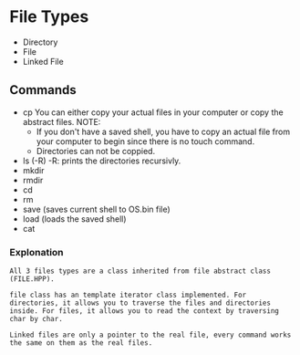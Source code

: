 # File Types

- Directory
- File
- Linked File

## Commands

- cp
  You can either copy your actual files in your computer or copy the abstract files.
  NOTE:
  - If you don't have a saved shell, you have to copy an actual file from your computer to begin since there is no touch command.
  - Directories can not be coppied.
- ls (-R)
  -R: prints the directories recursivly.
- mkdir
- rmdir
- cd
- rm
- save (saves current shell to OS.bin file)
- load (loads the saved shell)
- cat

### Explonation

    All 3 files types are a class inherited from file abstract class (FILE.HPP).

    file class has an template iterator class implemented. For directories, it allows you to traverse the files and directories inside. For files, it allows you to read the context by traversing char by char.

    Linked files are only a pointer to the real file, every command works the same on them as the real files.
